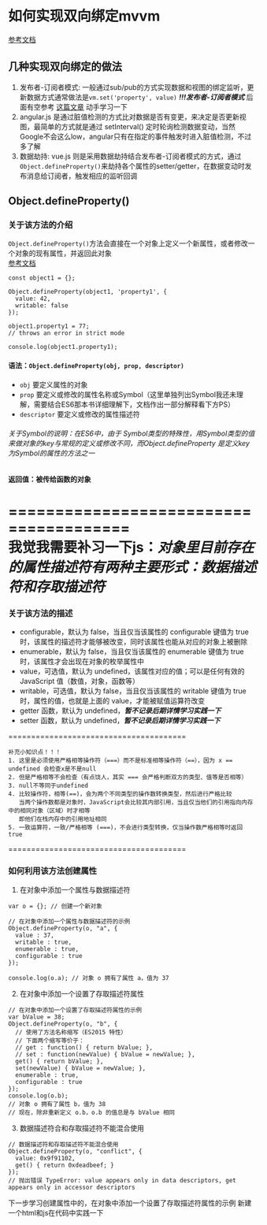 #  如何实现双向绑定mvvm

[参考文档](https://github.com/DMQ/mvvm)

## 几种实现双向绑定的做法
1. 发布者-订阅者模式: 一般通过sub/pub的方式实现数据和视图的绑定监听，更新数据方式通常做法是`vm.set('property', value)`
 ***!!!发布者-订阅者模式*** 后面有空参考 [这篇文章](http://www.html-js.com/article/Study-of-twoway-data-binding-JavaScript-talk-about-JavaScript-every-day) 动手学习一下  
2. angular.js 是通过脏值检测的方式比对数据是否有变更，来决定是否更新视图，最简单的方式就是通过 setInterval() 定时轮询检测数据变动，当然Google不会这么low，angular只有在指定的事件触发时进入脏值检测，不过多了解  
3. 数据劫持: vue.js 则是采用数据劫持结合发布者-订阅者模式的方式，通过`Object.defineProperty()`来劫持各个属性的setter/getter，在数据变动时发布消息给订阅者，触发相应的监听回调  

## Object.defineProperty()
### 关于该方法的介绍
`Object.defineProperty()`方法会直接在一个对象上定义一个新属性，或者修改一个对象的现有属性，并返回此对象  
[参考文档](https://developer.mozilla.org/zh-CN/docs/Web/JavaScript/Reference/Global_Objects/Object/defineProperty)  
```
const object1 = {};

Object.defineProperty(object1, 'property1', {
  value: 42,
  writable: false
});

object1.property1 = 77;
// throws an error in strict mode

console.log(object1.property1);
```

#### 语法：`Object.defineProperty(obj, prop, descriptor)`
+ `obj` 要定义属性的对象  
+ `prop` 要定义或修改的属性名称或Symbol（这里单独列出Symbol我还未理解，需要结合ES6那本书详细理解下，文档作出一部分解释看下方PS）  
+ `descriptor` 要定义或修改的属性描述符  

###### 关于Symbol的说明：在ES6中，由于 Symbol类型的特殊性，用Symbol类型的值来做对象的key与常规的定义或修改不同，而Object.defineProperty 是定义key为Symbol的属性的方法之一

#### 返回值：被传给函数的对象

=======================================  
我觉我需要补习一下js：***对象里目前存在的属性描述符有两种主要形式：数据描述符和存取描述符*** 
=======================================  

### 关于该方法的描述
* configurable，默认为 false，当且仅当该属性的 configurable 键值为 true 时，该属性的描述符才能够被改变，同时该属性也能从对应的对象上被删除  
* enumerable，默认为 false，当且仅当该属性的 enumerable 键值为 true 时，该属性才会出现在对象的枚举属性中  
* value，可选值，默认为 undefined，该属性对应的值；可以是任何有效的 JavaScript 值（数值，对象，函数等）
* writable，可选值，默认为 false，当且仅当该属性的 writable 键值为 true 时，属性的值，也就是上面的 value，才能被赋值运算符改变
* getter 函数，默认为 undefined，***暂不记录后期详情学习实践一下***
* setter 函数，默认为 undefined，***暂不记录后期详情学习实践一下***

=======================================  
```
补充小知识点！！！
1. 这里是必须使用严格相等操作符（===）而不是标准相等操作符（==），因为 x == undefined 会检查x是不是null  
2. 但是严格相等不会检查（有点饶人，其实 === 会严格判断双方的类型、值等是否相等）  
3. null不等同于undefined  
4. 比较操作符，相等(==)，会为两个不同类型的操作数转换类型，然后进行严格比较  
   当两个操作数都是对象时，JavaScript会比较其内部引用，当且仅当他们的引用指向内存中的相同对象（区域）时才相等  
   即他们在栈内存中的引用地址相同  
5. 一致运算符，一致/严格相等 (===)，不会进行类型转换，仅当操作数严格相等时返回true
```
=======================================  

### 如何利用该方法创建属性
1. 在对象中添加一个属性与数据描述符
```
var o = {}; // 创建一个新对象

// 在对象中添加一个属性与数据描述符的示例
Object.defineProperty(o, "a", {
  value : 37,
  writable : true,
  enumerable : true,
  configurable : true
});

console.log(o.a); // 对象 o 拥有了属性 a，值为 37
```
2. 在对象中添加一个设置了存取描述符属性
```
// 在对象中添加一个设置了存取描述符属性的示例
var bValue = 38;
Object.defineProperty(o, "b", {
  // 使用了方法名称缩写（ES2015 特性）
  // 下面两个缩写等价于：
  // get : function() { return bValue; },
  // set : function(newValue) { bValue = newValue; },
  get() { return bValue; },
  set(newValue) { bValue = newValue; },
  enumerable : true,
  configurable : true
});
console.log(o.b);
// 对象 o 拥有了属性 b，值为 38
// 现在，除非重新定义 o.b，o.b 的值总是与 bValue 相同
```
3. 数据描述符合和存取描述符不能混合使用
```
// 数据描述符和存取描述符不能混合使用
Object.defineProperty(o, "conflict", {
  value: 0x9f91102,
  get() { return 0xdeadbeef; }
});
// 抛出错误 TypeError: value appears only in data descriptors, get appears only in accessor descriptors
```

下一步学习创建属性中的，在对象中添加一个设置了存取描述符属性的示例
新建一个html和js在代码中实践一下